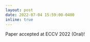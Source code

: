 ```yaml
---
layout: post
date: 2022-07-04 15:59:00-0400
inline: true
---
```


Paper accepted at ECCV 2022 (Oral)!
